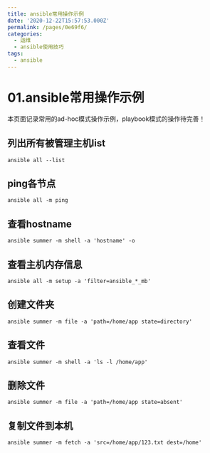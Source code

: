 ```yaml
---
title: ansible常用操作示例
date: '2020-12-22T15:57:53.000Z'
permalink: /pages/0e69f6/
categories:
  - 运维
  - ansible使用技巧
tags:
  - ansible
---
```


# 01.ansible常用操作示例

本页面记录常用的ad-hoc模式操作示例，playbook模式的操作待完善！ 

## 列出所有被管理主机list

```text
ansible all --list
```

## ping各节点

```text
ansible all -m ping
```

## 查看hostname

```text
ansible summer -m shell -a 'hostname' -o
```

## 查看主机内存信息

```text
ansible all -m setup -a 'filter=ansible_*_mb'
```

## 创建文件夹

```text
ansible summer -m file -a 'path=/home/app state=directory'
```

## 查看文件

```text
ansible summer -m shell -a 'ls -l /home/app'
```

## 删除文件

```text
ansible summer -m file -a 'path=/home/app state=absent'
```

## 复制文件到本机

```text
ansible summer -m fetch -a 'src=/home/app/123.txt dest=/home'
```

